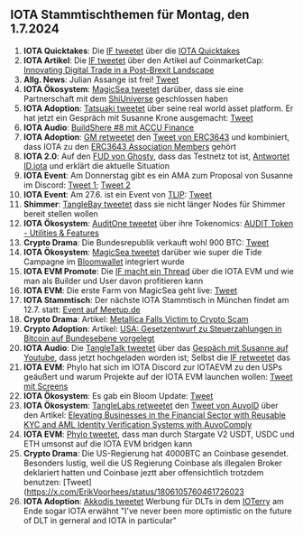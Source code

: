 ## IOTA Stammtischthemen für Montag, den 1.7.2024

1. **IOTA Quicktakes**: Die [IF tweetet]() über die [IOTA Quicktakes]()
2. **IOTA Artikel**: Die [IF tweetet](https://x.com/iota/status/1805299857835315400) über den Artikel auf CoinmarketCap: [Innovating Digital Trade in a Post-Brexit Landscape](https://coinmarketcap.com/community/articles/66742b40f0ae6e347ada3425/)
3. **Allg. News**: Julian Assange ist frei! [Tweet](https://x.com/BitcoinMagazine/status/1805379948409954692)
4. **IOTA Ökosystem**: [MagicSea tweetet](https://x.com/MagicSeaDEX/status/1805481046504579088) darüber, dass sie eine Partnerschaft mit dem [ShiUniverse](https://x.com/Shiuniverse) geschlossen haben
5. **IOTA Adoption**: [Tatsuaki tweetet](https://x.com/Zetagammaphi/status/1805444174231069013) über seine real world asset platform. Er hat jetzt ein Gespräch mit Susanne Krone ausgemacht: [Tweet](https://x.com/Zetagammaphi/status/1805466520891293703)
6. **IOTA Audio**: [BuildShere #8 mit ACCU Finance](https://x.com/iota/status/1805254556491694278)
7. **IOTA Adoption**: [GM retweetet](https://x.com/GM__INV/status/1805314504688873787) den [Tweet von ERC3643](https://x.com/ERC3643Org/status/1801188108039286805) und kombiniert, dass IOTA zu den [ERC3643 Association Members](https://www.erc3643.org/members) gehört
8. **IOTA 2.0**: Auf den [FUD von Ghosty](https://x.com/Ghostie0815/status/1805241300511322235), dass das Testnetz tot ist, [Antwortet ID.iota](https://x.com/id_iota/status/1805273063279272406) und erklärt die aktuelle Situation
9. **IOTA Event**: Am Donnerstag gibt es ein AMA zum Proposal von Susanne im Discord: [Tweet 1](https://x.com/iota/status/1805235596035551514); [Tweet 2](https://x.com/iota/status/1805235596035551514)
10. **IOTA Event**: Am 27.6. ist ein Event von [TLIP](https://x.com/TLIP_io): [Tweet](https://x.com/TLIP_io/status/1805508384608702874)
11. **Shimmer**: [TangleBay tweetet](https://x.com/tanglebay/status/1805527109021970713) dass sie nicht länger Nodes für Shimmer bereit stellen wollen
12. **IOTA Ökosystem**: [AuditOne tweetet](https://x.com/auditone_dao/status/1805522632978096163) über ihre Tokenomics: [AUDIT Token - Utilities & Features](https://www.auditone.io/blog-posts/audit-token-utilities-features)
13. **Crypto Drama**: Die Bundesrepublik verkauft wohl 900 BTC: [Tweet](https://x.com/FurkanCCTV/status/1805546629560238383)
14. **IOTA Ökosystem**: [MagicSea tweetet](https://x.com/MagicSeaDEX/status/1805586751916012004) darüber wie super die Tide Campagne im [Bloomwallet](https://x.com/bloomwalletio) integriert wurde
15. **IOTA EVM Promote**: Die [IF macht ein Thread](https://x.com/iota/status/1805586746312142918) über die IOTA EVM und wie man als Builder und User davon profitieren kann
16. **IOTA EVM**: Die erste Farm von MagicSea geht live: [Tweet](https://x.com/MagicSeaDEX/status/1805843437792772495)
17. **IOTA Stammtisch**: Der nächste IOTA Stammtisch in München findet am 12.7. statt: [Event auf Meetup.de](https://www.meetup.com/iota-muc/events/301660915/?utm_medium=referral&utm_campaign=share-btn_savedevents_share_modal&utm_source=link)
18. **Crypto Drama**: Artikel: [Metallica Falls Victim to Crypto Scam](https://u.today/metallica-falls-victim-to-crypto-scam)
19. **Crypto Adoption**: Artikel: [USA: Gesetzentwurf zu Steuerzahlungen in Bitcoin auf Bundesebene vorgelegt](https://www.blocktrainer.de/blog/usa-gesetzentwurf-zu-steuerzahlungen-in-bitcoin-vorgelegt)
20. **IOTA Audio**: Die [TangleTalk tweetet](https://x.com/tangle_talk/status/1805874935111254132) über das [Gespäch mit Susanne auf Youtube](https://www.youtube.com/watch?v=towXlkVDWP4), dass jetzt hochgeladen worden ist; Selbst die [IF retweetet](https://x.com/iota/status/1805885413250204093) das
21. **IOTA EVM**: Phylo hat sich im IOTA Discord zur IOTAEVM zu den USPs geäußert und warum Projekte auf der IOTA EVM launchen wollen: [Tweet mit Screens](https://x.com/Vrom14286662/status/1805885863013781612)
22. **IOTA Ökosystem**: Es gab ein Bloom Update: [Tweet](https://x.com/bloomwalletio/status/1805989136324804755)
23. **IOTA Ökosystem**: [TangleLabs retweetet](https://x.com/Tangle_Labs/status/1806270644629164320) den [Tweet von AuvoID](https://x.com/AuvoDigital/status/1806270057292407136) über den Artikel: [Elevating Businesses in the Financial Sector with Reusable KYC and AML Identity Verification Systems with AuvoComply](https://www.linkedin.com/pulse/elevating-businesses-financial-sector-reusable-kyc-aml-identity-lduqe/?trackingId=FNIzbWRSjqTLorIuo4VB3Q%3D%3D)
24. **IOTA EVM**: [Phylo tweetet](https://x.com/PhyloIota/status/1805957804718727582), dass man durch Stargate V2 USDT, USDC und ETH umsonst auf die IOTA EVM bridgen kann
25. **Crypto Drama**: Die US-Regierung hat 4000BTC an Coinbase gesendet. Besonders lustig, weil die US Regierung Coinbase als illegalen Broker deklariert hatten und Coinbase jeztt aber offensichtlich trotzdem benutzen: [Tweet](https://x.com/ErikVoorhees/status/1806105760461726023
26. **IOTA Adoption**: [Akkodis tweetet](https://x.com/akkodis_global/status/1806063933758865738) Werbung für DLTs in dem [IOTerry](https://x.com/io_terry) am Ende sogar IOTA erwähnt "I've never been more optimistic on the future of DLT in gerneral and IOTA in particular" 

